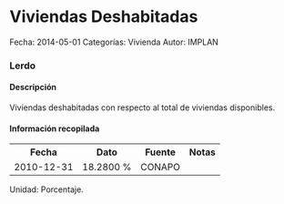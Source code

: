 Viviendas Deshabitadas
=====

Fecha: 2014-05-01
Categorías: Vivienda
Autor: IMPLAN

### Lerdo

#### Descripción

Viviendas deshabitadas con respecto al total de viviendas disponibles.

#### Información recopilada

<table class="table table-hover table-bordered">
  <tr><th>Fecha</th><th>Dato</th><th>Fuente</th><th>Notas</th></tr>
  <tr><td>2010-12-31</td><td>18.2800 %</td><td>CONAPO</td><td></td></tr>
</table>

Unidad: Porcentaje.
